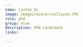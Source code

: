```yaml
---
name: LiuYue Xu
image: images/avatar/xuliuyue.JPG
role: phd
group: alum
description: PHD candidate
links:
    
---
```

